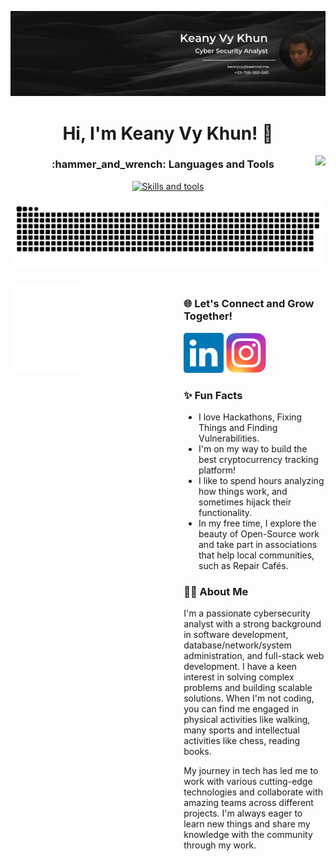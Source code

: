 [![Alt text](github_banner.png)](https://www.youtube.com/ "Ma Chaine YouTube (à venir)")

<h1 align="center">Hi, I'm Keany Vy Khun! 👋 </h1>
<img align="right" src="https://visitor-badge.laobi.icu/badge?page_id=thisiskeanyvy_visitor_badge_simple&left_color=royalblue&right_color=black"  />

<h3 align="center">:hammer_and_wrench: Languages and Tools</h3>

<p align="center">
  <a href="https://skillicons.dev">
    <img src="https://skillicons.dev/icons?i=aws,azure,cloudflare,docker,rust,php,typescript,js,c,linux,mongodb,postgres,mysql,py,ocaml" alt="Skills and tools"/>
  </a>
</p>


![GitHub Snake](https://raw.githubusercontent.com/thisiskeanyvy/thisiskeanyvy/refs/heads/output/github-snake-dark.svg)




<div style="display: flex; justify-content: space-between; align-items: flex-start; margin-top: 20px;">
    <!-- Left Column: Metrics -->
    <div style="flex: 1; max-width: 45%;">
        <img align="left" width="50%" alt="if you see this, it means my metrics are not working" src="https://raw.githubusercontent.com/thisiskeanyvy/thisiskeanyvy/refs/heads/master/github-metrics.svg">
    </div>


  <div style="flex: 1; max-width: 45%; text-align: left; margin-left: 20px;">
        <h3>🌐 Let's Connect and Grow Together!</h3>
        <p>
            <a href="https://www.linkedin.com/in/thisiskeanyvy/" target="_blank" style="text-decoration: none;">
                <img src="https://raw.githubusercontent.com/thisiskeanyvy/thisiskeanyvy/refs/heads/master/icons/linkedin.svg" alt="LinkedIn">
            </a>
            </a>
            <a href="https://www.instagram.com/thisiskeanyvy" target="_blank" style="text-decoration: none;">
                <img src="https://raw.githubusercontent.com/thisiskeanyvy/thisiskeanyvy/refs/heads/master/icons/instagram.svg" alt="Instagram">
            </a>
        </p>
        
  <h3>✨ Fun Facts</h3>
        <ul>
            <li>I love Hackathons, Fixing Things and Finding Vulnerabilities.</li>
            <li>I'm on my way to build the best cryptocurrency tracking platform!</li>
            <li>I like to spend hours analyzing how things work, and sometimes hijack their functionality.</li>
            <li>In my free time, I explore the beauty of Open-Source work and take part in associations that help local communities, such as Repair Cafés.</li>
        </ul>
        
  <h3>🧑‍💻 About Me</h3>
        <p>
            I'm a passionate cybersecurity analyst with a strong background in software development, database/network/system administration, and full-stack web development. 
            I have a keen interest in solving complex problems and building scalable solutions. When I'm not coding, you can find me engaged in physical activities like walking, many sports and intellectual activities like chess, reading books.
        </p>
        <p>
            My journey in tech has led me to work with various cutting-edge technologies and collaborate with amazing teams across different projects. I'm always eager to learn new things and share my knowledge with the community through my work.
        </p>
    </div>
</div>